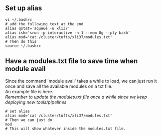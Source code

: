 ## Set up alias
```shell
vi ~/.bashrc
# add the following text at the end
alias qstat='squeue -u xli37'
alias ish='srun -p interactive -n 1 --mem 8g --pty bash'
alias mod='cat /cluster/tufts/xli37/modules.txt'
# Then do this
source ~/.bashrc
```

## Have a modules.txt file to save time when module avail       
Since the command 'module avail' takes a while to load, we can just run it once and save all the available modules on a txt file.        
An example file is here.            
*Remember to update the modules.txt file once a while since we keep deploying new tools/pipelines*       
```shell
# set alias
alias mod='cat /cluster/tufts/xli37/modules.txt'
# Then we can just do
mod
# This will show whatever inside the modules.txt file. 
```
